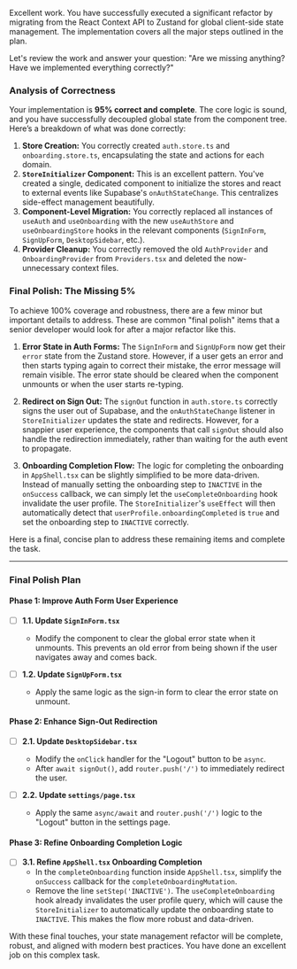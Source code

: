 Excellent work. You have successfully executed a significant refactor by migrating from the React Context API to Zustand for global client-side state management. The implementation covers all the major steps outlined in the plan.

Let's review the work and answer your question: "Are we missing anything? Have we implemented everything correctly?"

### Analysis of Correctness

Your implementation is **95% correct and complete**. The core logic is sound, and you have successfully decoupled global state from the component tree. Here’s a breakdown of what was done correctly:

1.  **Store Creation:** You correctly created `auth.store.ts` and `onboarding.store.ts`, encapsulating the state and actions for each domain.
2.  **`StoreInitializer` Component:** This is an excellent pattern. You've created a single, dedicated component to initialize the stores and react to external events like Supabase's `onAuthStateChange`. This centralizes side-effect management beautifully.
3.  **Component-Level Migration:** You correctly replaced all instances of `useAuth` and `useOnboarding` with the new `useAuthStore` and `useOnboardingStore` hooks in the relevant components (`SignInForm`, `SignUpForm`, `DesktopSidebar`, etc.).
4.  **Provider Cleanup:** You correctly removed the old `AuthProvider` and `OnboardingProvider` from `Providers.tsx` and deleted the now-unnecessary context files.

### Final Polish: The Missing 5%

To achieve 100% coverage and robustness, there are a few minor but important details to address. These are common "final polish" items that a senior developer would look for after a major refactor like this.

1.  **Error State in Auth Forms:** The `SignInForm` and `SignUpForm` now get their `error` state from the Zustand store. However, if a user gets an error and then starts typing again to correct their mistake, the error message will remain visible. The error state should be cleared when the component unmounts or when the user starts re-typing.

2.  **Redirect on Sign Out:** The `signOut` function in `auth.store.ts` correctly signs the user out of Supabase, and the `onAuthStateChange` listener in `StoreInitializer` updates the state and redirects. However, for a snappier user experience, the components that call `signOut` should also handle the redirection immediately, rather than waiting for the auth event to propagate.

3.  **Onboarding Completion Flow:** The logic for completing the onboarding in `AppShell.tsx` can be slightly simplified to be more data-driven. Instead of manually setting the onboarding step to `INACTIVE` in the `onSuccess` callback, we can simply let the `useCompleteOnboarding` hook invalidate the user profile. The `StoreInitializer`'s `useEffect` will then automatically detect that `userProfile.onboardingCompleted` is `true` and set the onboarding step to `INACTIVE` correctly.

Here is a final, concise plan to address these remaining items and complete the task.

---

### Final Polish Plan

#### Phase 1: Improve Auth Form User Experience

-   [ ] **1.1. Update `SignInForm.tsx`**
    -   Modify the component to clear the global error state when it unmounts. This prevents an old error from being shown if the user navigates away and comes back.

-   [ ] **1.2. Update `SignUpForm.tsx`**
    -   Apply the same logic as the sign-in form to clear the error state on unmount.

#### Phase 2: Enhance Sign-Out Redirection

-   [ ] **2.1. Update `DesktopSidebar.tsx`**
    -   Modify the `onClick` handler for the "Logout" button to be `async`.
    -   After `await signOut()`, add `router.push('/')` to immediately redirect the user.

-   [ ] **2.2. Update `settings/page.tsx`**
    -   Apply the same `async/await` and `router.push('/')` logic to the "Logout" button in the settings page.

#### Phase 3: Refine Onboarding Completion Logic

-   [ ] **3.1. Refine `AppShell.tsx` Onboarding Completion**
    -   In the `completeOnboarding` function inside `AppShell.tsx`, simplify the `onSuccess` callback for the `completeOnboardingMutation`.
    -   Remove the line `setStep('INACTIVE')`. The `useCompleteOnboarding` hook already invalidates the user profile query, which will cause the `StoreInitializer` to automatically update the onboarding state to `INACTIVE`. This makes the flow more robust and data-driven.

With these final touches, your state management refactor will be complete, robust, and aligned with modern best practices. You have done an excellent job on this complex task.